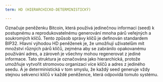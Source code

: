 ```yaml
---
term: HD (HIERARCHICKO-DETERMINISTICKÝ)

---
```

Označuje peněženku Bitcoin, která používá jedinečnou informaci (seed) k postupnému a reprodukovatelnému generování mnoha párů veřejných a soukromých klíčů. Tento způsob správy klíčů je definován standardem BIP32. Hlavní výhodou HD peněženek je, že umožňují uživatelům mít množství různých párů klíčů, zejména aby se zabránilo opakovanému používání adres, a zároveň je všechny mohou regenerovat z jediné informace. Tato struktura je označována jako hierarchická, protože umožňuje vytvořit stromovou organizaci více klíčů a adres z jediného seedu. A je deterministická v tom smyslu, že každý seed generuje vždy stejnou sekvenci klíčů v každé peněžence, která odpovídá tomuto systému.
